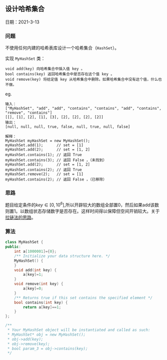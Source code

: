 ## 设计哈希集合

日期：2021-3-13

### 问题

不使用任何内建的哈希表库设计一个哈希集合（`HashSet`）。

实现 `MyHashSet` 类：

    void add(key) 向哈希集合中插入值 key 。
    bool contains(key) 返回哈希集合中是否存在这个值 key 。
    void remove(key) 将给定值 key 从哈希集合中删除。如果哈希集合中没有这个值，什么也不做。

eg.

```
输入：
["MyHashSet", "add", "add", "contains", "contains", "add", "contains", "remove", "contains"]
[[], [1], [2], [1], [3], [2], [2], [2], [2]]
输出：
[null, null, null, true, false, null, true, null, false]

解释：
MyHashSet myHashSet = new MyHashSet();
myHashSet.add(1);      // set = [1]
myHashSet.add(2);      // set = [1, 2]
myHashSet.contains(1); // 返回 True
myHashSet.contains(3); // 返回 False ，（未找到）
myHashSet.add(2);      // set = [1, 2]
myHashSet.contains(2); // 返回 True
myHashSet.remove(2);   // set = [1]
myHashSet.contains(2); // 返回 False ，（已移除）

```

### 思路

题目给定条件的$key\in[0,10^6]$,所以开辟较大的数组全部置0，然后如果add该数则置1。以数组状态存储数字是否存在。这样时间得以保障但空间开销较大。关于[拉链法的思路](https://leetcode-cn.com/problems/design-hashset/solution/xiang-jie-hashset-de-she-ji-zai-shi-jian-4plc/)。

### 算法

```c++
class MyHashSet {
public:
    int a[1000001]={0};
    /** Initialize your data structure here. */
    MyHashSet() {
    } 
    void add(int key) {
        a[key]=1;
    }
    void remove(int key) {
        a[key]=0;
    }
    /** Returns true if this set contains the specified element */
    bool contains(int key) {
        return a[key]==1;
    }
};

/**
 * Your MyHashSet object will be instantiated and called as such:
 * MyHashSet* obj = new MyHashSet();
 * obj->add(key);
 * obj->remove(key);
 * bool param_3 = obj->contains(key);
 */
```

